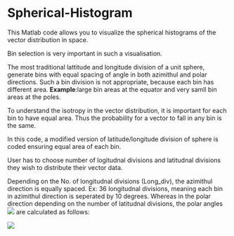 # Spherical-Histogram
This Matlab code allows you to visualize the spherical histograms of the vector distribution in space. 

Bin selection is very important in such a visualisation. 

The most traditional lattitude and longitude division of a unit sphere, generate bins with equal spacing of angle in both azimithul and polar directions. 
Such a bin division is not appropriate, because each bin has different area. **Example**:large bin areas at the equator and very samll bin areas at the poles.

To understand the isotropy in the vector distribution, it is important for each bin to have equal area. Thus the probability for a vector to fall in any bin is the same.

In this code, a modified version of latitude/longitude division of sphere is coded ensuring equal area of each bin. 

User has to choose number of logitudnal divisions and latitudnal divisions they wish to distribute their vector data. 

Depending on the No. of longitudnal divisions (Long_div), the azimithul direction is equally spaced. Ex: 36 longitudnal divisions, meaning each bin in azimithul direction is seperated by 10 degrees. Whereas in the polar direction depending on the number of latitudnal divisions, the polar angles                                <img src="https://latex.codecogs.com/svg.latex?\large&space;[0,\theta_1.....,\theta_i,.......\pi] "/> are calculated as follows:

<img src="https://latex.codecogs.com/svg.latex?\large&space;\theta_i=cos^{-1}(1-\frac{2i}{Lat\_div})" />

